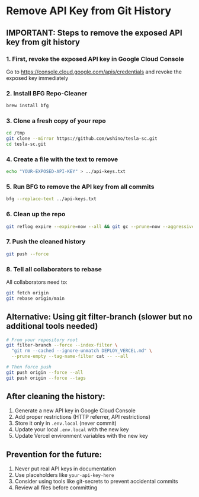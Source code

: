 # Remove API Key from Git History

## IMPORTANT: Steps to remove the exposed API key from git history

### 1. First, revoke the exposed API key in Google Cloud Console

Go to https://console.cloud.google.com/apis/credentials and revoke the exposed key immediately

### 2. Install BFG Repo-Cleaner

```bash
brew install bfg
```

### 3. Clone a fresh copy of your repo

```bash
cd /tmp
git clone --mirror https://github.com/wshino/tesla-sc.git
cd tesla-sc.git
```

### 4. Create a file with the text to remove

```bash
echo "YOUR-EXPOSED-API-KEY" > ../api-keys.txt
```

### 5. Run BFG to remove the API key from all commits

```bash
bfg --replace-text ../api-keys.txt
```

### 6. Clean up the repo

```bash
git reflog expire --expire=now --all && git gc --prune=now --aggressive
```

### 7. Push the cleaned history

```bash
git push --force
```

### 8. Tell all collaborators to rebase

All collaborators need to:

```bash
git fetch origin
git rebase origin/main
```

## Alternative: Using git filter-branch (slower but no additional tools needed)

```bash
# From your repository root
git filter-branch --force --index-filter \
  "git rm --cached --ignore-unmatch DEPLOY_VERCEL.md" \
  --prune-empty --tag-name-filter cat -- --all

# Then force push
git push origin --force --all
git push origin --force --tags
```

## After cleaning the history:

1. Generate a new API key in Google Cloud Console
2. Add proper restrictions (HTTP referrer, API restrictions)
3. Store it only in `.env.local` (never commit)
4. Update your local `.env.local` with the new key
5. Update Vercel environment variables with the new key

## Prevention for the future:

1. Never put real API keys in documentation
2. Use placeholders like `your-api-key-here`
3. Consider using tools like git-secrets to prevent accidental commits
4. Review all files before committing
